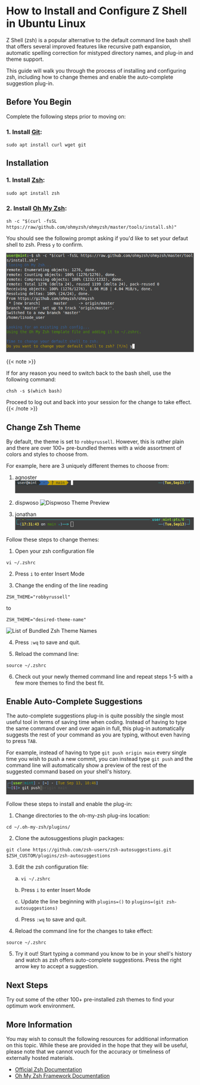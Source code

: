 # How to Install and Configure Z Shell in Ubuntu Linux

Z Shell (zsh) is a popular alternative to the default command line bash shell that offers several improved features like recursive path expansion, automatic spelling correction for mistyped directory names, and plug-in and theme support. 

This guide will walk you through the process of installing and configuring zsh, including how to change themes and enable the auto-complete suggestion plug-in. 

## Before You Begin

Complete the following steps prior to moving on:

### 1. Install [Git](https://git-scm.com/):

```
sudo apt install curl wget git
```

## Installation

### 1. Install [Zsh](https://zsh.sourceforge.io/):
```
sudo apt install zsh
```

### 2. Install [Oh My Zsh](https://ohmyz.sh/):
```
sh -c "$(curl -fsSL https://raw/github.com/ohmyzsh/ohmyzsh/master/tools/install.sh)"
```

You should see the following prompt asking if you'd like to set your defaut shell to zsh. Press `y` to confirm. 

![Oh My Shell Configuration Prompt](oh-my-zsh-config-prompt.png)

{{< note >}}

If for any reason you need to switch back to the bash shell, use the following command: 
```
chsh -s $(which bash)
```
Proceed to log out and back into your session for the change to take effect.
{{< /note >}}

## Change Zsh Theme
By default, the theme is set to `robbyrussell`. However, this is rather plain and there are over 100+ pre-bundled themes with a wide assortment of colors and styles to choose from. 

For example, here are 3 uniquely different themes to choose from:

1. agnoster
![Agnoster Theme Preview](agnoster-theme-preview.png)

2. dispwoso
![Dispwoso Theme Preview](diswoso-theme-preview.png)

3. jonathan
![Jonathan Theme Preview](jonathan-theme-preview.png)

Follow these steps to change themes:

1. Open your zsh configuration file
```
vi ~/.zshrc
```
2. Press `i` to enter Insert Mode

3. Change the ending of the line reading
```
ZSH_THEME="robbyrussell"
```
to
```
ZSH_THEME="desired-theme-name"
```
![List of Bundled Zsh Theme Names](bundled-zsh-theme-names.png)

4. Press `:wq` to save and quit.

5. Reload the command line:
```
source ~/.zshrc
```

6. Check out your newly themed command line and repeat steps 1-5 with a few more themes to find the best fit.

## Enable Auto-Complete Suggestions
The auto-complete suggestions plug-in is quite possibly the single most useful tool in terms of saving time when coding. Instead of having to type the same command over and over again in full, this plug-in automatically suggests the rest of your command as you are typing, without even having to press `TAB`. 

For example, instead of having to type `git push origin main` every single time you wish to push a new commit, you can instead type `git push` and the command line will automatically show a preview of the rest of the suggested command based on your shell's history.

![Auto-Complete Plug-in Preview](auto-complete-plug-in-preview.png)

Follow these steps to install and enable the plug-in:

1. Change directories to the oh-my-zsh plug-ins location:
```
cd ~/.oh-my-zsh/plugins/
```

2. Clone the autosuggestions plugin packages:
```
git clone https://github.com/zsh-users/zsh-autosuggestions.git $ZSH_CUSTOM/plugins/zsh-autosuggestions
```
3. Edit the zsh configuration file:

    a. `vi ~/.zshrc`

    b. Press `i` to enter Insert Mode

    c. Update the line beginning with `plugins=()` to
    `plugins=(git zsh-autosuggestions)`

    d. Press `:wq` to save and quit. 

4. Reload the command line for the changes to take effect:
```
source ~/.zshrc
```

5. Try it out! Start typing a command you know to be in your shell's history and watch as zsh offers auto-complete suggestions. Press the right arrow key to accept a suggestion.

## Next Steps

Try out some of the other 100+ pre-installed zsh themes to find your optimum work environment. 


## More Information

You may wish to consult the following resources for additional information on this topic. While these are provided in the hope that they will be useful, please note that we cannot vouch for the accuracy or timeliness of externally hosted materials.

- [Official Zsh Documentation](https://zsh.sourceforge.io/Doc/)
- [Oh My Zsh Framework Documentation](https://github.com/ohmyzsh/ohmyzsh/wiki)




